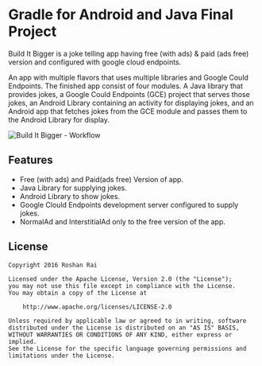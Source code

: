# Gradle for Android and Java Final Project

Build It Bigger is a joke telling app having free (with ads) &amp; paid (ads free) version and configured with google cloud endpoints.

An app with multiple flavors that uses multiple libraries and Google Could Endpoints. The finished app consist
of four modules. A Java library that provides jokes, a Google Could Endpoints
(GCE) project that serves those jokes, an Android Library containing an
activity for displaying jokes, and an Android app that fetches jokes from the
GCE module and passes them to the Android Library for display.

![Build It Bigger - Workflow](../master/art/project_workflow.png)

## Features 

* Free (with ads) and Paid(ads free) Version of app.
* Java Library for supplying jokes.
* Android Library to show jokes.
* Google Clould Endpoints development server configured to supply jokes.
* NormalAd and InterstitialAd only to the free version of the app.


## License

    Copyright 2016 Roshan Rai

    Licensed under the Apache License, Version 2.0 (the "License");
    you may not use this file except in compliance with the License.
    You may obtain a copy of the License at

        http://www.apache.org/licenses/LICENSE-2.0

    Unless required by applicable law or agreed to in writing, software
    distributed under the License is distributed on an "AS IS" BASIS,
    WITHOUT WARRANTIES OR CONDITIONS OF ANY KIND, either express or implied.
    See the License for the specific language governing permissions and
    limitations under the License.

